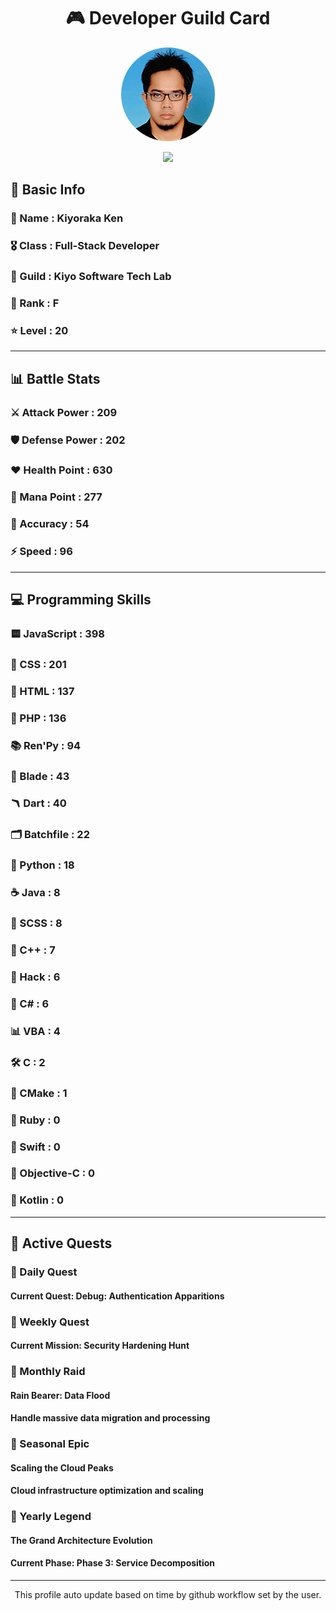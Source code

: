 <div align="center">

# 🎮 Developer Guild Card

<!-- Replace with your profile image -->
<img src="./assets/profile.png" width="150" height="150" style="border-radius: 50%"/>

![](https://komarev.com/ghpvc/?username=Kiyoraka&style=flat)
</div>

##  📌 Basic Info
### 👤 Name : Kiyoraka Ken
### 🎖️ Class : Full-Stack Developer
### 🎪 Guild : Kiyo Software Tech Lab 
### 🔰 Rank : F 
### ⭐ Level : 20

---
## 📊 Battle Stats

### ⚔️ Attack Power  : 209 
### 🛡️ Defense Power : 202 
### ❤️ Health Point  : 630 
### 🔮 Mana Point    : 277 
### 🎯 Accuracy      : 54 
### ⚡ Speed         : 96

---
## 💻 Programming Skills

### 🟨 JavaScript : 398
### 💅 CSS : 201
### 📄 HTML : 137
### 🐘 PHP : 136
### 📚 Ren'Py : 94
### 🧷 Blade : 43
### 🪃 Dart : 40
### 🗂️ Batchfile : 22
### 🐍 Python : 18
### ☕ Java : 8
### 👗 SCSS : 8
### 🧠 C++ : 7
### 🧬 Hack : 6
### 🎻 C# : 6
### 📊 VBA : 4
### 🛠️ C : 2
### 🧱 CMake : 1
### 🔻 Ruby : 0
### 🦅 Swift : 0
### 🍎 Objective-C : 0
### 🎯 Kotlin : 0

---
## 📜 Active Quests

### 🌅 Daily Quest

#### Current Quest: Debug: Authentication Apparitions

### 📅 Weekly Quest
#### Current Mission: Security Hardening Hunt

### 🌙 Monthly Raid
#### Rain Bearer: Data Flood
#### Handle massive data migration and processing

### 🌠 Seasonal Epic
#### Scaling the Cloud Peaks
#### Cloud infrastructure optimization and scaling

### 👑 Yearly Legend
#### The Grand Architecture Evolution
#### Current Phase: Phase 3: Service Decomposition

---
<div align="center">
  This profile auto update based on time by github workflow set by the user.
</div>